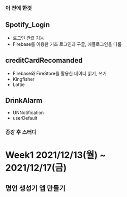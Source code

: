 ### 이 전에 한것
## Spotify_Login
- 로그인 관련 기능
- Firebase를 이용한 기초 로그인과 구글, 애플로그인을 다룸
## creditCardRecomanded
- Firebase와 FireStore를 활용한 데이터 읽기, 쓰기
- Kingfisher
- Lottie
## DrinkAlarm
- UNNotification
- userDefault

### 종강 후 스터디
# Week1 2021/12/13(월) ~ 2021/12/17(금)
## 명언 생성기 앱 만들기
